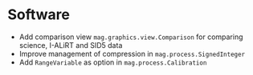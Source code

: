 # Software

- Add comparison view `mag.graphics.view.Comparison` for comparing science, I-ALiRT and SID5 data
- Improve management of compression in `mag.process.SignedInteger`
- Add `RangeVariable` as option in `mag.process.Calibration`
